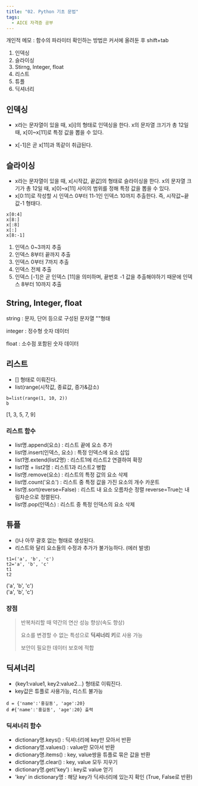 ```yaml
---
title: "02. Python 기초 문법"
tags:
  - AICE 자격증 공부
---
```


개인적 메모 : 함수의 파라미터 확인하는 방법은 커서에 올려둔 후 shift+tab

1. 인덱싱
2. 슬라이싱
3. Stirng, Integer, float
4. 리스트 
5. 튜플
6. 딕셔너리

## 인덱싱
- x라는 문자열이 있을 때, x[i]의 형태로 인덱싱을 한다.
  x의 문자열 크기가 총 12일 때, x[0]~x[11]로 특정 값을 뽑을 수 있다.

- x[-1]은 곧 x[11]과 똑같이 취급된다.

## 슬라이싱

- x라는 문자열이 있을 때, x[시작값, 끝값]의 형태로 슬라이싱을 한다.
  x의 문자열 크기가 총 12일 때, x[0]~x[11] 사이의 범위를 정해 특정 값을 뽑을 수 있다.
- x[0:11]로 작성할 시 인덱스 0부터 11-1인 인덱스 10까지 추출한다.
  즉, 시작값~끝값-1 형태다.

```Python3
x[0:4]
x[8:]
x[:8]
x[:]
x[8:-1]
```

1. 인덱스 0~3까지 추출
2. 인덱스 8부터 끝까지 추출
3. 인덱스 0부터 7까지 추출
4. 인덱스 전체 추출
5. 인덱스 [-1]은 곧 인덱스 [11]을 의미하며, 끝번호 -1 값을 추출해야하기 때문에 인덱스 8부터 10까지 추출


## String, Integer, float
string : 문자, 단어 등으로 구성된 문자열 ""형태

integer : 정수형 숫자 데이터

float : 소수점 포함된 숫자 데이터

## 리스트
- [] 형태로 이뤄진다.
- list(range(시작값, 종료값, 증가&감소)

```Python3
b=list(range(1, 10, 2))
b
```
[1, 3, 5, 7, 9]

### 리스트 함수
- list명.append(요소) : 리스트 끝에 요소 추가
- list명.insert(인덱스, 요소) : 특정 인덱스에 요소 삽입
- list1명.extend(list2명) : 리스트1에 리스트2 연결하여 확장
- list1명 + list2명 : 리스트1과 리스트2 병합
- list명.remove(요소) : 리스트의 특정 값의 요소 삭제
- list명.count('요소') : 리스트 중 특정 값을 가진 요소의 개수 카운트
- list명.sort(reverse=False) : 리스트 내 요소 오름차순 정렬
  reverse=True는 내림차순으로 정렬된다.
- list명.pop(인덱스) : 리스트 중 특정 인덱스의 요소 삭제

## 튜플
- ()나 아무 괄호 없는 형태로 생성된다.
- 리스트와 달리 요소들의 수정과 추가가 불가능하다. (에러 발생)

```Python3
t1=('a', 'b', 'c')
t2='a', 'b', 'c'
t1
t2
```

('a', 'b', 'c')<br>
('a', 'b', 'c')
<br>
### 장점

> 반복처리할 때 약간의 연산 성능 향상(속도 향상)
>
> 요소를 변경할 수 없는 특성으로 **딕셔너리 키**로 사용 가능
>
> 보안이 필요한 데이터 보호에 적합

## 딕셔너리
- {key1:value1, key2:value2...} 형태로 이뤄진다.
- key값은 튜플로 사용가능, 리스트 불가능

```Python3
d = {'name':'홍길동', 'age':20}
d #{'name':'홍길동', 'age':20} 출력
```

### 딕셔너리 함수
- dictionary명.keys() : 딕셔너리에 key만 모아서 반환
- dictionary명.values() : value만 모아서 반환
- dictionary명.items() : key, value쌍을 튜플로 묶은 값을 반환
- dictionary명.clear() : key, value 모두 지우기
- dictionary명.get('key') : key로 value 얻기
- 'key' in dictionary명 : 해당 key가 딕셔너리에 있는지 확인 (True, False로 반환)
